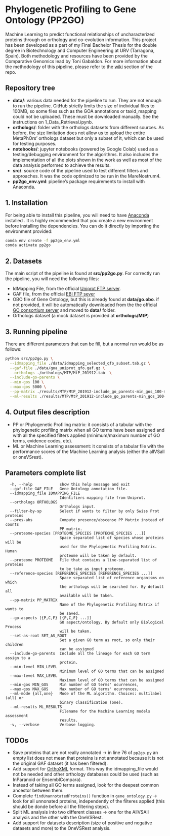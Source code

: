 # Phylogenetic Profiling to Gene Ontology (PP2GO)
Machine Learning to predict functional relationships of uncharacterized proteins through on orthology and co-evolution information.
This project has been developed as a part of my Final Bachelor Thesis for the double degree in Biotechnology and Computer Engineering at URV (Tarragona, Spain).
Both methodology and resources have been provided by the Comparative Genomics lead by Toni Gabaldon.
For more information about the methodology of this pipeline, please refer to the [wiki](https://github.com/geovalexis/PP2GO/wiki) section of the repo.

## Repository tree
  *	**data/**: various data needed for the pipeline to run. They are not enough to run the pipeline. GitHub strictly limits the size of individual files to 100MB, so some files such as the GOA annotations or taxid_mapping could not be uploaded. These must be downloaded manually. See the instructions on 1_Data_Retrieval.ipynb.
  *	**orthologs/**: folder with the orthologs datasets from different sources. As before, the size limitation does not allow us to upload the entire MetaPhOrs’ orthologs dataset but only a subset of it, which can be used for testing purposes. 
  *	**notebooks/**: jupyter notebooks (powered by Google Colab) used as a testing/debugging environment for the algorithms. It also includes the implementation of all the plots shown in the work as well as most of the data analysis performed to achieve the results. 
  *	**src/**: source code of the pipeline used to test different filters and approaches. It was the code optimized to be run in the MareNostrum4. 
  *	**pp2go_env.yml**: pipeline’s package requirements to install with Anaconda. 

## 1. Installation
For being able to install this pipeline, you will need to have [Anaconda](https://docs.anaconda.com/anaconda/install/) installed . It is highly recommended that you create a new environment before installing the dependencies. You can do it directly by importing the environment provided:
```bash
conda env create -f pp2go_env.yml
conda activate pp2go
```
## 2. Datasets
The main script of the pipeline is found at **src/pp2go.py**. For correctly run the pipeline, you will need the following files:
* IdMapping File, from the official [Uniprot FTP server](http://ftp.ebi.ac.uk/pub/databases/uniprot/current_release/knowledgebase/idmapping/). 
* GAF file, from the official [EBI FTP sever](http://ftp.ebi.ac.uk/pub/databases/GO/goa/UNIPROT/)
* OBO file of Gene Ontology, but this is already found at **data/go.obo**. if not provided, it will be automatically downloaded from the the official [GO consortium server](http://geneontology.org/docs/download-ontology/) and moved to **data/** folder.
* Orthologs dataset (a mock dataset is provided at **orthologs/MtP**)


## 3. Running pipeline
There are different parameters that can be fill, but a normal run would be as follows:
```bash
python src/pp2go.py \
  --idmapping_file ./data/idmapping_selected_qfo_subset.tab.gz \
  --gaf-file ./data/goa_uniprot_qfo.gaf.gz \
  --orthologs ./orthologs/MTP/MtP_201912.tab  \
  --include-go-parents \
  --min-gos 100 \
  --max-gos 5000 \
  --pp-matrix ./results/MTP/MtP_201912-include_go_parents-min_gos_100-max_gos_5000-pp_matrix.tab  \
  --ml-results ./results/MTP/MtP_201912-include_go_parents-min_gos_100-max_gos_5000-ML_assessment.tab  \
```
## 4. Output files description
* PP or Phylogenetic Profiling matrix: it consists of a tabular with the phylogenetic profiling matrix when all GO terms have been assigned and with all the specified filters applied (minimum/maximum number of GO terms, evidence codes, etc).
* ML or Machine Learning assessment: it consists of a tabular file with the performance scores of the Machine Learning analysis (either the allVSall or oneVSrest). 

## Parameters complete list
```
  -h, --help            show this help message and exit
  --gaf-file GAF_FILE   Gene Ontology annotation file.
  --idmapping_file IDMAPPING_FILE
                        Identifiers mapping file from Uniprot.
  --orthologs ORTHOLOGS
                        Orthologs input.
  --filter-by-sp        Select if wants to filter by only Swiss Prot proteins
  --pres-abs            Compute presence/abscense PP Matrix instead of counts
                        PP matrix.
  --proteome-species [PROTEOME_SPECIES [PROTEOME_SPECIES ...]]
                        Space separated list of species whose proteins will be
                        used for the Phylogenetic Profiling Matrix. Human
                        proteome will be taken by default.
  --proteome PROTEOME   File that contains a line-separated list of proteins
                        to be take as input proteome.
  --reference-species [REFERENCE_SPECIES [REFERENCE_SPECIES ...]]
                        Space separated list of reference organisms on which
                        the orthologs will be searched for. By default all
                        available will be taken.
  --pp-matrix PP_MATRIX
                        Name of the Phylogenetic Profiling Matrix if wants to
                        be saved.
  --go-aspects [{P,C,F} [{P,C,F} ...]]
                        GO aspect/ontology. By default only Biological Process
                        will be taken.
  --set-as-root SET_AS_ROOT
                        Set a given GO term as root, so only their children
                        can be assigned
  --include-go-parents  Include all the lineage for each GO term assign to a
                        protein.
  --min-level MIN_LEVEL
                        Minimum level of GO terms that can be assigned
  --max-level MAX_LEVEL
                        Maximum level of GO terms that can be assigned
  --min-gos MIN_GOS     Min number of GO terms' ocurrences,
  --max-gos MAX_GOS     Max number of GO terms' ocurrences,
  --ml-mode {all,one}   Mode of the ML algorithm. Choices: multilabel (all) or
                        binary classification (one).
  --ml-results ML_RESULTS
                        Filename for the Machine Learning models assessment
                        results.
  -v, --verbose         Verbose logging.
```
## TODOs
* Save proteins that are not really annotated -> in line 76 of ``pp2go.py`` an empty list does not mean that proteins is not annotated because it is not the original GAF dataset (it has been filtered).
* Add support for [OrthoXML](https://www.orthoxml.org/xml/Main.html) format. This way the idmapping_file would not be needed and other orthology databases could be used (such as InParanoid or EnsemblCompara).
* Instead of taking all GO terms assigned, look for the deepest common ancestor between them.
* Complete ```findUnannotatedProteins()``` function in ```gene_ontology.py``` -> look for all unnonated proteins, independently of the filteres applied (this should be donde before all the filtering steps).
* Split ML analysis into two different classes -> one for the AllVSAll analysis and the other with the OneVSRest.
* Add support for datasets description (size of positive and negative datasets and more) to the OneVSRest analysis. 
